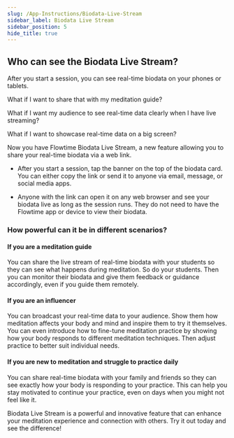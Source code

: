 ```yaml
---
slug: /App-Instructions/Biodata-Live-Stream
sidebar_label: Biodata Live Stream
sidebar_position: 5
hide_title: true
---
```


## Who can see the Biodata Live Stream?
After you start a session, you can see real-time biodata on your phones or tablets.

What if I want to share that with my meditation guide?

What if I want my audience to see real-time data clearly when I have live streaming?

What if I want to showcase real-time data on a big screen?



Now you have Flowtime Biodata Live Stream, a new feature allowing you to share your real-time biodata via a web link.

- After you start a session, tap the banner on the top of the biodata card. You can either copy the link or send it to anyone via email, message, or social media apps.

- Anyone with the link can open it on any web browser and see your biodata live as long as the session runs. They do not need to have the Flowtime app or device to view their biodata.
 
### How powerful can it be in different scenarios?

#### If you are a meditation guide
You can share the live stream of real-time biodata with your students so they can see what happens during meditation. So do your students. Then you can monitor their biodata and give them feedback or guidance accordingly, even if you guide them remotely.

#### If you are an influencer
You can broadcast your real-time data to your audience. Show them how meditation affects your body and mind and inspire them to try it themselves. You can even introduce how to fine-tune meditation practice by showing how your body responds to different meditation techniques. Then adjust practice to better suit individual needs. 

#### If you are new to meditation and struggle to practice daily
You can share real-time biodata with your family and friends so they can see exactly how your body is responding to your practice. This can help you stay motivated to continue your practice, even on days when you might not feel like it.

Biodata Live Stream is a powerful and innovative feature that can enhance your meditation experience and connection with others. Try it out today and see the difference!